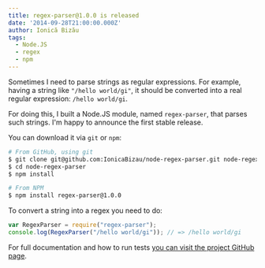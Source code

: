 ```yaml
---
title: regex-parser@1.0.0 is released
date: '2014-09-28T21:00:00.000Z'
author: Ionică Bizău
tags:
  - Node.JS
  - regex
  - npm
---
```

Sometimes I need to parse strings as regular expressions. For example, having a string like `"/hello world/gi"`, it should be converted into a real regular expression: `/hello world/gi`.

For doing this, I built a Node.JS module, named `regex-parser`, that parses such strings. I'm happy to announce the first stable release.

You can download it via `git` or `npm`:

```sh
# From GitHub, using git
$ git clone git@github.com:IonicaBizau/node-regex-parser.git node-regex-parser
$ cd node-regex-parser
$ npm install

# From NPM
$ npm install regex-parser@1.0.0
```

To convert a string into a regex you need to do:

```js
var RegexParser = require("regex-parser");
console.log(RegexParser("/hello world/gi")); // => /hello world/gi
```

For full documentation and how to run tests [you can visit the project GitHub page][1].

 [1]: https://github.com/IonicaBizau/node-regex-parser